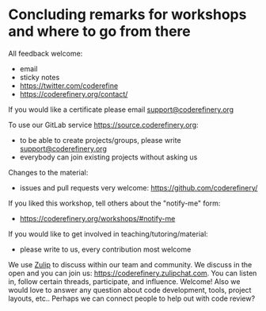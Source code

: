 

# Concluding remarks for workshops and where to go from there

All feedback welcome:
  - email
  - sticky notes
  - https://twitter.com/coderefine
  - https://coderefinery.org/contact/

If you would like a certificate please email support@coderefinery.org

To use our GitLab service https://source.coderefinery.org:
  - to be able to create projects/groups, please write support@coderefinery.org
  - everybody can join existing projects without asking us

Changes to the material:
  - issues and pull requests very welcome: https://github.com/coderefinery/

If you liked this workshop, tell others about the "notify-me" form:
  - https://coderefinery.org/workshops/#notify-me

If you would like to get involved in teaching/tutoring/material:
  - please write to us, every contribution most welcome

We use [Zulip](https://zulipchat.com) to discuss within our team and community.
We discuss in the open and you can join us: https://coderefinery.zulipchat.com.
You can listen in, follow certain threads, participate, and influence.
Welcome!  Also we would love to answer any question about code development,
tools, project layouts, etc.. Perhaps we can connect people to help out with code
review?
